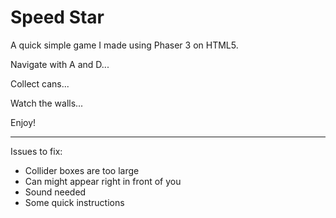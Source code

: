 # Speed Star

A quick simple game I made using Phaser 3 on HTML5.

Navigate with A and D...

Collect cans...

Watch the walls...

Enjoy!

----------------------------------------------------
Issues to fix:

- Collider boxes are too large
- Can might appear right in front of you
- Sound needed
- Some quick instructions
